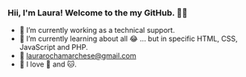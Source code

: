 ### Hii, I'm Laura! Welcome to the my GitHub. 👋🏽


- 🔭 I’m currently working as a technical support.
- 🌱 I’m currently learning about all 😂 ... but in specific HTML, CSS, JavaScript and PHP.
- 📩 laurarochamarchese@gmail.com
- 💖 I love 🐨 and 🐱.
